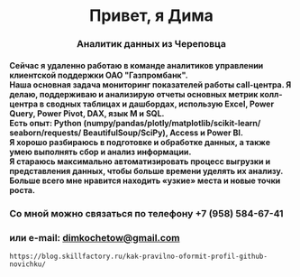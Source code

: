 <div id="header" align="center">
	<h1>Привет, я Дима</h1>
	<h3>Аналитик данных из Череповца</h3>
</div>
<div id="header" align="left">
	<h4>Сейчас я удаленно работаю в команде аналитиков  управлении клиентской поддержки ОАО "Газпромбанк".<br> 
		Наша основная задача мониторинг показателей работы call-центра. Я делаю,  поддерживаю и анализирую отчеты основных метрик колл-центра в сводных таблицах и дашбордах, использую Excel, Power Query, Power Pivot, DAX, язык M и SQL.<br>
Есть опыт: Python (numpy/pandas/plotly/matplotlib/scikit-learn/ seaborn/requests/ BeautifulSoup/SciPy), Access и Power BI.<br> 
Я хорошо разбираюсь в подготовке и обработке данных, а также умею выполнять сбор и анализ информации.<br>
Я стараюсь максимально автоматизировать процесс выгрузки и  представления данных, чтобы больше времени уделять их анализу. Больше всего мне нравится находить «узкие» места и новые точки роста.</h4>
</div>


### Со мной можно связаться по телефону +7 (958) 584-67-41 
### или e-mail: dimkochetow@gmail.com

``` https://blog.skillfactory.ru/kak-pravilno-oformit-profil-github-novichku/ ```
<!--
**konicaRu/konicaRu** is a ✨ _special_ ✨ repository because its `README.md` (this file) appears on your GitHub profile.

Here are some ideas to get you started: https://blog.skillfactory.ru/kak-pravilno-oformit-profil-github-novichku/

- 🔭 I’m currently working on ...
- 🌱 I’m currently learning ...
- 👯 I’m looking to collaborate on ...
- 🤔 I’m looking for help with ...
- 💬 Ask me about ...
- 📫 How to reach me: ...
- 😄 Pronouns: ...
- ⚡ Fun fact: ...
-->
